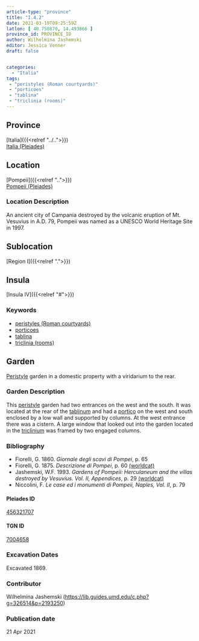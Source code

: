 ```yaml
---
article-type: "province"
title: "I.4.2"
date: 2021-03-19T09:25:59Z
latlon: [ 40.750870, 14.493866 ]
province_id: PROVINCE_ID
author: Wilhelmina Jashemski
editor: Jessica Venner
draft: false


categories:
  - "Italia"
tags:
 - "peristyles (Roman courtyards)"
 - "porticoes"
 - "tablina"
 - "triclinia (rooms)"
---
```


## Province
[Italia]({{<relref "../..">}}) \
[Italia (Pleiades)](https://pleiades.stoa.org/places/1052)

## Location
[Pompeii]({{<relref "..">}}) \
[Pompeii (Pleiades)](https://pleiades.stoa.org/places/433032)


### Location Description
An ancient city of Campania destroyed by the volcanic eruption of Mt. Vesuvius in A.D. 79, Pompeii was named as a UNESCO World Heritage Site in 1997.

## Sublocation
[Region I]({{<relref ".">}})
## Insula
[Insula IV]({{<relref "#">}})

### Keywords
- [peristyles (Roman courtyards)](http://vocab.getty.edu/page/aat/300080971)
- [porticoes](http://vocab.getty.edu/page/aat/300004145)
- [tablina](http://vocab.getty.edu/page/aat/300004180)
- [triclinia (rooms)](http://vocab.getty.edu/page/aat/300004359)

## Garden
[Peristyle](http://vocab.getty.edu/page/aat/300080971) garden in a domestic property with a viridarium to the rear.

### Garden Description
This [peristyle](http://vocab.getty.edu/page/aat/300080971) garden had two entrances on the west and the south. It was located at the rear of the [tablinum](http://vocab.getty.edu/page/aat/300004180) and had a [portico](http://vocab.getty.edu/page/aat/300004145) on the west and south enclosed by a low wall and supported by columns. At the west entrance there was a cistern. A large window that looked out into the garden located in the [triclinium](http://vocab.getty.edu/page/aat/300004359) was framed by two engaged columns.



### Bibliography

* Fiorelli, G. 1860. *Giornale degli scavi di Pompei*, p. 65  
* Fiorelli, G. 1875. *Descrizione di Pompei*, p. 60 [(worldcat)](https://www.worldcat.org/title/descrizione-di-pompei/oclc/9528380)    
* Jashemski, W.F. 1993. *Gardens of Pompeii: Herculaneum and the villas destroyed by Vesuvius. Vol. II, Appendices*, p. 29 [(worldcat)](https://www.worldcat.org/title/gardens-of-pompeii-herculaneum-and-the-villas-destroyed-by-vesuvius-volume-2-appendices/oclc/222353569)  
* Niccolini, F. *Le case ed i monumenti di Pompeii, Naples, Vol. II*, p. 79  


<!--#### Periodo ID-->

<!-- [PERIODO_ID](https://pleiades.stoa.org/places/PLEIADES_ID) -->

#### Pleiades ID
[456321707](https://pleiades.stoa.org/places/456321707)

#### TGN ID
[7004658](http://vocab.getty.edu/page/tgn/7004658)

###  Excavation Dates
Excavated 1869.

### Contributor
Wilhelmina Jashemski (https://lib.guides.umd.edu/c.php?g=326514&p=2193250)


### Publication date

21 Apr 2021
<!-- Format: dd MONTH_NAME yyyy -->

<!-- DATE -->
